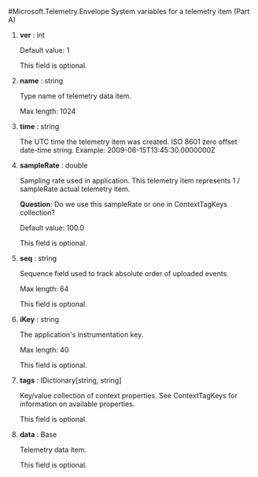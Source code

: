 
#Microsoft.Telemetry.Envelope
System variables for a telemetry item (Part A)
1. **ver** : int

    Default value: 1
    
    This field is optional.
    
1. **name** : string

    Type name of telemetry data item.
    
    Max length: 1024
    
1. **time** : string

    The UTC time the telemetry item was created. ISO 8601 zero offset date-time string. Example: 2009-06-15T13:45:30.0000000Z
    
1. **sampleRate** : double

    Sampling rate used in application. This telemetry item represents 1 / sampleRate actual telemetry item.
    
    **Question**: Do we use this sampleRate or one in ContextTagKeys collection?
    
    Default value: 100.0
    
    This field is optional.
    
1. **seq** : string

    Sequence field used to track absolute order of uploaded events.
    
    Max length: 64
    
    This field is optional.
    
1. **iKey** : string

    The application's instrumentation key.
    
    Max length: 40
    
    This field is optional.
    
1. **tags** : IDictionary[string, string]

    Key/value collection of context properties. See ContextTagKeys for information on available properties.
    
    This field is optional.
    
1. **data** : Base

    Telemetry data item.
    
    This field is optional.
    
